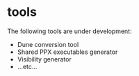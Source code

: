 # tools

The following tools are under development:

* Dune conversion tool
* Shared PPX executables generator
* Visibility generator
* ...etc...
